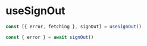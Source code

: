 # useSignOut

```js
const [{ error, fetching }, signOut] = useSignOut()

const { error } = await signOut()
```
